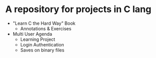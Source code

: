 # A repository for projects in C lang

- "Learn C the Hard Way" Book 
  - Annotations &amp; Exercises
- Multi User Agenda
  - Learning Project   
  - Login Authentication
  - Saves on binary files
